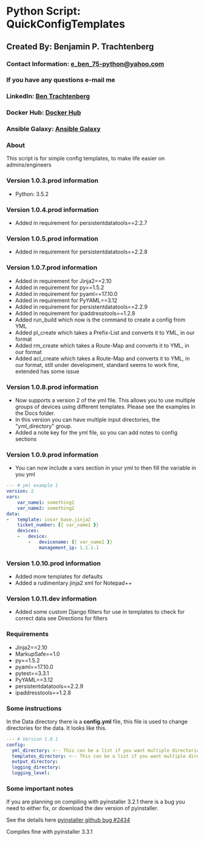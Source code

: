 # Python Script: QuickConfigTemplates

## Created By: Benjamin P. Trachtenberg

### Contact Information:  e_ben_75-python@yahoo.com
### If you have any questions e-mail me

### LinkedIn: [Ben Trachtenberg](https://www.linkedin.com/in/ben-trachtenberg-3a78496)
### Docker Hub: [Docker Hub](https://hub.docker.com/r/btr1975)
### Ansible Galaxy: [Ansible Galaxy](https://galaxy.ansible.com/btr1975/)

### About

This script is for simple config templates, to make life easier on admins/engineers

### Version 1.0.3.prod information

* Python: 3.5.2

### Version 1.0.4.prod information

* Added in requirement for persistentdatatools==2.2.7

### Version 1.0.5.prod information

* Added in requirement for persistentdatatools==2.2.8

### Version 1.0.7.prod information

* Added in requirement for Jinja2==2.10
* Added in requirement for py==1.5.2
* Added in requirement for pyaml==17.10.0
* Added in requirement for PyYAML==3.12
* Added in requirement for persistentdatatools==2.2.9
* Added in requirement for ipaddresstools==1.2.8
* Added run_build which now is the command to create a config from YML
* Added pl_create which takes a Prefix-List and converts it to YML, in our format
* Added rm_create which takes a Route-Map and converts it to YML, in our format
* Added acl_create which takes a Route-Map and converts it to YML, in our format, still under development, standard
  seems to work fine, extended has some issue

### Version 1.0.8.prod information

* Now supports a version 2 of the yml file.  This allows you to use multiple groups of devices using different templates.
  Please see the examples in the Docs folder.
* In this version you can have multiple input directories, the "yml_directory" group.
* Added a note key for the yml file, so you can add notes to config sections

### Version 1.0.9.prod information
* You can now include a vars section in your yml to then fill the variable in you yml

```yaml
--- # yml example 1
version: 2
vars:
    var_name1: something1
    var_name2: something2
data:
-   template: iosxr_base.jinja2
    ticket_number: {{ var_name1 }}
    devices:
    -   device:
        -   devicename: {{ var_name2 }}
            management_ip: 1.1.1.1

```

### Version 1.0.10.prod information
* Added more templates for defaults
* Added a rudimentary jinja2 xml for Notepad++

### Version 1.0.11.dev information
* Added some custom Django filters for use in templates to check for correct data see Directions for filters

### Requirements
* Jinja2==2.10
* MarkupSafe==1.0
* py==1.5.2
* pyaml==17.10.0
* pytest==3.3.1
* PyYAML==3.12
* persistentdatatools==2.2.9
* ipaddresstools==1.2.8

### Some instructions

In the Data directory there is a **config.yml** file, this file is used to change directories for the data. It looks
like this.


	
```yaml
--- # Version 1.0.1
config:
  yml_directory: <-- This can be a list if you want multiple directories.  They will be searched in order. First file found wins.
  templates_directory: <-- This can be a list if you want multiple directories.  They will be searched in order. First file found wins.
  output_directory:
  logging_directory:
  logging_level:
```

### Some important notes
If you are planning on compiling with pyinstaller 3.2.1 there is a bug you need to either fix, or download the dev 
version of pyinstaller.

See the details here [pyinstaller github bug #2434](https://github.com/pyinstaller/pyinstaller/issues/2434)

Compiles fine with pyinstaller 3.3.1